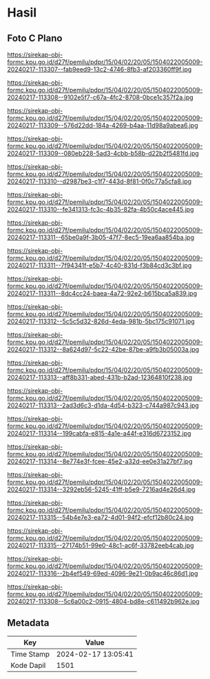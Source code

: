 # Hasil

## Foto C Plano

https://sirekap-obj-formc.kpu.go.id/d27f/pemilu/pdpr/15/04/02/20/05/1504022005009-20240217-113307--fab9eed9-13c2-4746-8fb3-af203360ff9f.jpg

https://sirekap-obj-formc.kpu.go.id/d27f/pemilu/pdpr/15/04/02/20/05/1504022005009-20240217-113308--9102e5f7-c67a-4fc2-8708-0bce1c357f2a.jpg

https://sirekap-obj-formc.kpu.go.id/d27f/pemilu/pdpr/15/04/02/20/05/1504022005009-20240217-113309--576d22dd-184a-4269-b4aa-11d98a9abea6.jpg

https://sirekap-obj-formc.kpu.go.id/d27f/pemilu/pdpr/15/04/02/20/05/1504022005009-20240217-113309--080eb228-5ad3-4cbb-b58b-d22b2f5481fd.jpg

https://sirekap-obj-formc.kpu.go.id/d27f/pemilu/pdpr/15/04/02/20/05/1504022005009-20240217-113310--d2987be3-c1f7-443d-8f81-0f0c77a5cfa8.jpg

https://sirekap-obj-formc.kpu.go.id/d27f/pemilu/pdpr/15/04/02/20/05/1504022005009-20240217-113310--fe341313-fc3c-4b35-82fa-4b50c4ace445.jpg

https://sirekap-obj-formc.kpu.go.id/d27f/pemilu/pdpr/15/04/02/20/05/1504022005009-20240217-113311--65be0a9f-3b05-47f7-8ec5-19ea6aa854ba.jpg

https://sirekap-obj-formc.kpu.go.id/d27f/pemilu/pdpr/15/04/02/20/05/1504022005009-20240217-113311--7f94341f-e5b7-4c40-831d-f3b84cd3c3bf.jpg

https://sirekap-obj-formc.kpu.go.id/d27f/pemilu/pdpr/15/04/02/20/05/1504022005009-20240217-113311--8dc4cc24-baea-4a72-92e2-b615bca5a839.jpg

https://sirekap-obj-formc.kpu.go.id/d27f/pemilu/pdpr/15/04/02/20/05/1504022005009-20240217-113312--5c5c5d32-826d-4eda-981b-5bc175c91071.jpg

https://sirekap-obj-formc.kpu.go.id/d27f/pemilu/pdpr/15/04/02/20/05/1504022005009-20240217-113312--8a624d97-5c22-42be-87be-a9fb3b05003a.jpg

https://sirekap-obj-formc.kpu.go.id/d27f/pemilu/pdpr/15/04/02/20/05/1504022005009-20240217-113313--aff8b331-abed-431b-b2ad-12364810f238.jpg

https://sirekap-obj-formc.kpu.go.id/d27f/pemilu/pdpr/15/04/02/20/05/1504022005009-20240217-113313--2ad3d6c3-d1da-4d54-b323-c744a987c943.jpg

https://sirekap-obj-formc.kpu.go.id/d27f/pemilu/pdpr/15/04/02/20/05/1504022005009-20240217-113314--199cabfa-e815-4a1e-a44f-e316d6723152.jpg

https://sirekap-obj-formc.kpu.go.id/d27f/pemilu/pdpr/15/04/02/20/05/1504022005009-20240217-113314--8e774e3f-fcee-45e2-a32d-ee0e31a27bf7.jpg

https://sirekap-obj-formc.kpu.go.id/d27f/pemilu/pdpr/15/04/02/20/05/1504022005009-20240217-113314--3292eb56-5245-41ff-b5e9-7216ad4e26d4.jpg

https://sirekap-obj-formc.kpu.go.id/d27f/pemilu/pdpr/15/04/02/20/05/1504022005009-20240217-113315--54b4e7e3-ea72-4d01-94f2-efcf12b80c24.jpg

https://sirekap-obj-formc.kpu.go.id/d27f/pemilu/pdpr/15/04/02/20/05/1504022005009-20240217-113315--27174b51-99e0-48c1-ac6f-33782eeb4cab.jpg

https://sirekap-obj-formc.kpu.go.id/d27f/pemilu/pdpr/15/04/02/20/05/1504022005009-20240217-113316--2b4ef549-69ed-4096-9e21-0b9ac46c86d1.jpg

https://sirekap-obj-formc.kpu.go.id/d27f/pemilu/pdpr/15/04/02/20/05/1504022005009-20240217-113308--5c6a00c2-0915-4804-bd8e-c611492b962e.jpg


## Metadata

| Key        | Value               |
| ---------- | ------------------- |
| Time Stamp | 2024-02-17 13:05:41 |
| Kode Dapil | 1501                |



